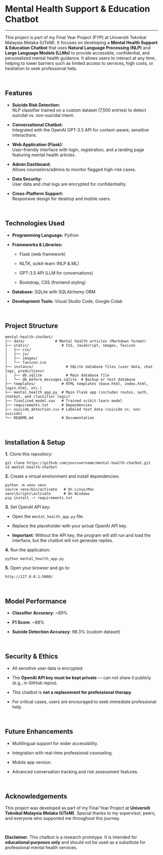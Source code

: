# Mental Health Support & Education Chatbot
---
This project is part of my Final Year Project (FYP) at Universiti Teknikal Malaysia Melaka (UTeM). It focuses on developing a **Mental Health Support & Education Chatbot** that uses **Natural Language Processing (NLP)** and **Large Language Models (LLMs)** to provide accessible, confidential, and personalized mental health guidance. It allows users to interact at any time, helping to lower barriers such as limited access to services, high costs, or hesitation to seek professional help.

<br>

## Features

* **Suicide Risk Detection:** <br> NLP classifier trained on a custom dataset (7,500 entries) to detect suicidal vs. non-suicidal intent.

* **Conversational Chatbot:** <br> Integrated with the OpenAI GPT-3.5 API for context-aware, sensitive interactions.

* **Web Application (Flask):** <br> User-friendly interface with login, registration, and a landing page featuring mental health articles.

* **Admin Dashboard:** <br> Allows counselors/admins to monitor flagged high-risk cases.

* **Data Security:** <br> User data and chat logs are encrypted for confidentiality.

* **Cross-Platform Support:** <br> Responsive design for desktop and mobile users.

<br>

## Technologies Used
* **Programming Language:** Python

* **Frameworks & Libraries:**

  * Flask (web framework)
  
  * NLTK, scikit-learn (NLP & ML)
  
  * GPT-3.5 API (LLM for conversations)
  
  * Bootstrap, CSS (frontend styling)

* **Database:** SQLite with SQLAlchemy ORM

* **Development Tools:** Visual Studio Code, Google Colab

<br>

## Project Structure
```
mental-health-chatbot/
├── data/              # Mental health articles (Markdown format)
├── static/               # CSS, JavaScript, images, favicon
│   ├── css/
│   ├── js/
│   ├── images/
│   └── favicon.ico
├── instance/               # SQLite database files (user data, chat logs, predictions)
│   ├── db.sqlite           # Main database file
│   └── db_before_messages.sqlite  # Backup or test database
├── templates/            # HTML templates (base.html, index.html, login.html, etc.)
├── mental_health_app.py  # Main Flask app (includes routes, auth, chatbot, and classifier logic)
├── finalized_model.sav   # Trained scikit-learn model
├── requirements.txt      # Dependencies
├── suicide_detection.csv # Labeled text data (suicide vs. non-suicide)
└── README.md             # Documentation

```
<br>

## Installation & Setup

**1.** Clone this repository:
```
git clone https://github.com/yourusername/mental-health-chatbot.git
cd mental-health-chatbot
```
**2.** Create a virtual environment and install dependencies:
```
python -m venv venv
source venv/bin/activate   # On Linux/Mac
venv\Scripts\activate      # On Windows
pip install -r requirements.txt
```
**3.** Set OpenAI API key:
* Open the ```mental_health_app.py``` file.

* Replace the placeholder with your actual OpenAI API key.

* **Important**: Without the API key, the program will still run and load the interface, but the chatbot will not generate replies.

**4.** Run the application:
```
python mental_health_app.py
```
**5.** Open your browser and go to:
```
http://127.0.0.1:5000/
```
<br>

## Model Performance

* **Classifier Accuracy**: ~89%

* **F1 Score**: ~88%

* **Suicide Detection Accuracy**: 98.3% (custom dataset)

<br>

## Security & Ethics

* All sensitive user data is encrypted.

* The **OpenAI API key must be kept private** — can not share it publicly (e.g., in GitHub repos).

* This chatbot is **not a replacement for professional therapy**.

* For critical cases, users are encouraged to seek immediate professional help.

<br>

## Future Enhancements

* Multilingual support for wider accessibility.

* Integration with real-time professional counseling.

* Mobile app version.

* Advanced conversation tracking and risk assessment features.

<br>

## Acknowledgements

This project was developed as part of my Final Year Project at **Universiti Teknikal Malaysia Melaka (UTeM)**.
Special thanks to my supervisor, peers, and everyone who supported me throughout this journey.

<br>

**Disclaimer**: This chatbot is a research prototype. It is intended for **educational purposes only** and should not be used as a substitute for professional mental health services.

<br>
